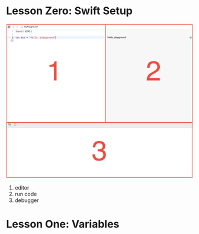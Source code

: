 # Lesson Zero: Swift Setup
![Swift Setup](../images/swift_setup.png)

1. editor
2. run code 
3. debugger

# Lesson One: Variables

